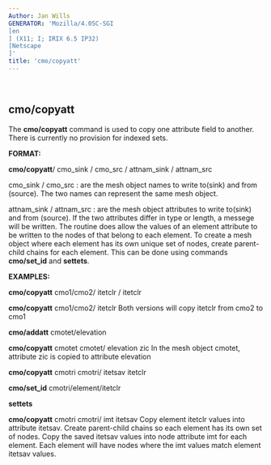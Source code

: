 ```yaml
---
Author: Jan Wills
GENERATOR: 'Mozilla/4.05C-SGI 
[en
] (X11; I; IRIX 6.5 IP32) 
[Netscape
]'
title: 'cmo/copyatt'
---
```


 

cmo/copyatt
-----------

 The **cmo/copyatt** command is used to copy one attribute field to
 another. There is currently no provision for indexed sets.







**FORMAT:**

 **cmo/copyatt**/ cmo\_sink / cmo\_src / attnam\_sink / attnam\_src



cmo\_sink / cmo\_src : are the mesh object names to write to(sink) and
from (source). The two names can represent the same mesh object.



attnam\_sink / attnam\_src : are the mesh object attributes to write
to(sink) and from (source). If the two attributes differ in type or
length, a messege will be written. The routine does allow the values of
an element attribute to be written to the nodes of that belong to each
element. To create a mesh object where each element has its own unique
set of nodes, create parent-child chains for each element. This can be
done using commands **cmo/set\_id** and **settets**.







**EXAMPLES:**

 **cmo/copyatt** cmo1/cmo2/ itetclr / itetclr

 **cmo/copyatt** cmo1/cmo2/ itetclr
 Both versions will copy itetclr from cmo2 to cmo1
 

 **cmo/addatt** cmotet/elevation

 **cmo/copyatt** cmotet cmotet/ elevation zic
 In the mesh object cmotet, attribute zic is copied to attribute
 elevation
 

 **cmo/copyatt** cmotri cmotri/ itetsav itetclr

 **cmo/set\_id** cmotri/element/itetclr

 **settets**

 **cmo/copyatt** cmotri cmotri/ imt itetsav
 Copy element itetclr values into attribute itetsav. Create
 parent-child chains so each element has its own set of nodes. Copy the
 saved itetsav values into node attribute imt for each element. Each
 element will have nodes where the imt values match element itetsav
 values.
 

